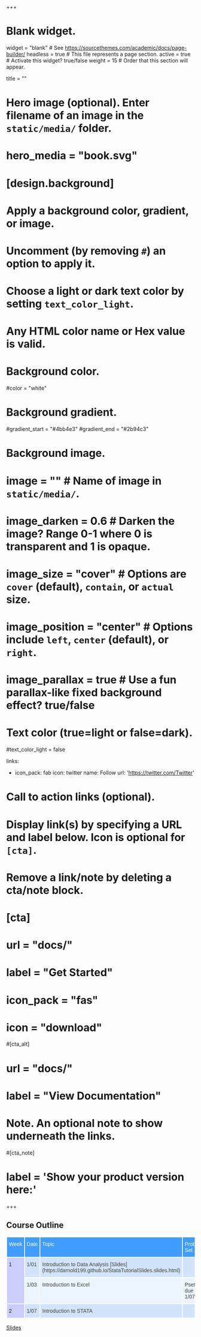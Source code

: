 +++
# Blank widget.
widget = "blank"  # See https://sourcethemes.com/academic/docs/page-builder/
headless = true  # This file represents a page section.
active = true  # Activate this widget? true/false
weight = 15  # Order that this section will appear.

title = ""

# Hero image (optional). Enter filename of an image in the `static/media/` folder.
# hero_media = "book.svg"

# [design.background]
  # Apply a background color, gradient, or image.
  #   Uncomment (by removing `#`) an option to apply it.
  #   Choose a light or dark text color by setting `text_color_light`.
  #   Any HTML color name or Hex value is valid.

  # Background color.
  #color = "white"
  
  # Background gradient.
  #gradient_start = "#4bb4e3"
  #gradient_end = "#2b94c3"
  
  # Background image.
  # image = ""  # Name of image in `static/media/`.
  # image_darken = 0.6  # Darken the image? Range 0-1 where 0 is transparent and 1 is opaque.
  # image_size = "cover"  #  Options are `cover` (default), `contain`, or `actual` size.
  # image_position = "center"  # Options include `left`, `center` (default), or `right`.
  # image_parallax = true  # Use a fun parallax-like fixed background effect? true/false
  
  # Text color (true=light or false=dark).
  #text_color_light = false

  links:
  - icon_pack: fab
    icon: twitter
    name: Follow
    url: 'https://twitter.com/Twitter'

# Call to action links (optional).
#   Display link(s) by specifying a URL and label below. Icon is optional for `[cta]`.
#   Remove a link/note by deleting a cta/note block.
# [cta]
#  url = "docs/"
#  label = "Get Started"
#  icon_pack = "fas"
#  icon = "download"
  
#[cta_alt]
#  url = "docs/"
#  label = "View Documentation"

# Note. An optional note to show underneath the links.
#[cta_note]
#  label = '<span class="js-github-release" data-repo="gcushen/hugo-academic">Show your product version here:<!-- V --></span>'
+++

## Course Outline

<style type="text/css">
.tg  {border:none;border-collapse:collapse;border-color:#9ABAD9;border-spacing:0px;}
.tg td{background-color:#EBF5FF;border-color:#9ABAD9;border-style:solid;border-width:2px;color:#444;
  font-family:Arial, sans-serif;font-size:14px;overflow:hidden;padding:10px 5px;word-break:normal;}
.tg th{background-color:#409cff;border-color:#9ABAD9;border-style:solid;border-width:2px;color:#fff;
  font-family:Arial, sans-serif;font-size:14px;font-weight:normal;overflow:hidden;padding:10px 5px;word-break:normal;}
.tg .tg-phtq{background-color:#D2E4FC;border-color:inherit;text-align:left;vertical-align:top}
.tg .tg-zv4m{border-color:#ffffff;text-align:left;vertical-align:top}
.tg .tg-q2ja{background-color:#D2E4FC;border-color:#ffffff;text-align:left;vertical-align:top}
.tg .tg-y3bs{background-color:#cbcefb;border-color:#ffffff;color:#2a2020;text-align:left;vertical-align:top}
</style>
<table class="tg">
<thead>
  <tr>
    <th class="tg-zv4m">Week</th>
    <th class="tg-zv4m">Date</th>
    <th class="tg-zv4m">Topic</th>
    <th class="tg-zv4m">Problem Set</th>
  </tr>
</thead>
<tbody>
  <tr>
    <td class="tg-y3bs" rowspan="2">1</td>
    <td class="tg-q2ja">1/01</td>
    <td class="tg-q2ja">Introduction to Data Analysis [Slides](https://darnold199.github.io/StataTutorialSlides.slides.html) </td>
    <td class="tg-q2ja"></td>
  </tr>
  <tr>
    <td class="tg-zv4m">1/03</td>
    <td class="tg-zv4m">Introduction to Excel</td>
    <td class="tg-zv4m">Pset 1 due 1/07</td>
  </tr>
  <tr>
    <td class="tg-y3bs">2</td>
    <td class="tg-q2ja">1/07</td>
    <td class="tg-q2ja">Introduction to STATA</td>
    <td class="tg-q2ja"></td>
  </tr>
</tbody>
</table>

[Slides](https://darnold199.github.io/StataTutorialSlides.slides.html)




